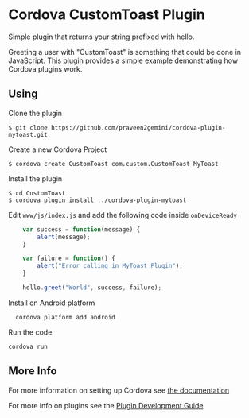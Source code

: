# Cordova CustomToast Plugin

Simple plugin that returns your string prefixed with hello.

Greeting a user with "CustomToast" is something that could be done in JavaScript. This plugin provides a simple example demonstrating how Cordova plugins work.

## Using
Clone the plugin

    $ git clone https://github.com/praveen2gemini/cordova-plugin-mytoast.git

Create a new Cordova Project

    $ cordova create CustomToast com.custom.CustomToast MyToast
    
Install the plugin

    $ cd CustomToast
    $ cordova plugin install ../cordova-plugin-mytoast
    

Edit `www/js/index.js` and add the following code inside `onDeviceReady`

```js
    var success = function(message) {
        alert(message);
    }

    var failure = function() {
        alert("Error calling in MyToast Plugin");
    }

    hello.greet("World", success, failure);
```

Install on Android platform

      cordova platform add android
    
Run the code

    cordova run 

## More Info

For more information on setting up Cordova see [the documentation](http://cordova.apache.org/docs/en/4.0.0/guide_cli_index.md.html#The%20Command-Line%20Interface)

For more info on plugins see the [Plugin Development Guide](http://cordova.apache.org/docs/en/4.0.0/guide_hybrid_plugins_index.md.html#Plugin%20Development%20Guide)